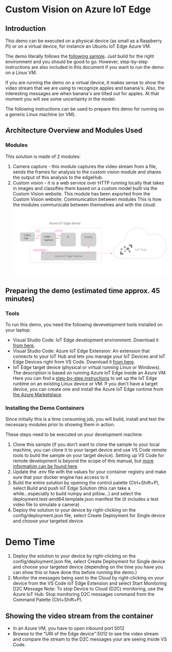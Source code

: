 # Custom Vision on Azure IoT Edge
## Introduction
This demo can be executed on a physical device (as small as a Raspberry Pi) or on a virtual device, for instance an Ubuntu IoT Edge Azure VM.

The demo literally follows the [following sample](https://azure.microsoft.com/en-us/resources/samples/custom-vision-service-iot-edge-raspberry-pi/). Just build for the right environment and you should be good to go. However, step-by-step instructions are also included in this document if you want to run the demo on a Linux VM.

If you are running the demo on a virtual device, it makes sense to show the video stream that we are using to recognize apples and banana's. Also, the interesting messages are when banana's are tilted out for apples. At that moment you will see some uncertainty in the model.

The following instructions can be used to prepare this demo for running on a generic Linux machine (or VM).

## Architecture Overview and Modules Used
### Modules
This solution is made of 2 modules:
1) Camera capture - this module captures the video stream from a file, sends the frames for analysis to the custom vision module and shares the output of this analysis to the edgeHub.
1) Custom vision - it is a web service over HTTP running locally that takes in images and classifies them based on a custom model built via the Custom Vision website. This module has been exported from the Custom Vision website. 
Communication between modules
This is how the modules communicate between themselves and with the cloud:
![ScreenShot](Images/AICustomVisionDemoArchitecture.png)
## Preparing the demo (estimated time approx. 45 minutes)
### Tools
To run this demo, you need the following devevelopment tools installed on your laptop:
- Visual Studio Code: IoT Edge development environment. Download it [from here](https://code.visualstudio.com/).
- Visual Studio Code: Azure IoT Edge Extension: An extension that connects to your IoT Hub and lets you manage your IoT Devices and IoT Edge Devices right from VS Code. Download it [from here](https://marketplace.visualstudio.com/items?itemName=vsciot-vscode.azure-iot-edge).
- IoT Edge target device (physical or virtual running Linux or Windows). The description is based on running Azure IoT Edge inside an Azure VM. Here you can find a [step-by-step instructions](https://docs.microsoft.com/en-us/azure/iot-edge/how-to-install-iot-edge-linux) to set up the IoT Edge runtime on an existing Linux device or VM. If you don't have a target device, you can create one and install the Azure IoT Edge runtime from [the Azure Marketplace](https://docs.microsoft.com/en-us/azure/iot-edge/how-to-install-iot-edge-ubuntuvm).
### Installing the Demo Containers
Since initially this is a time consuming job, you will build, install and test the necessary modules prior to showing them in action.

These steps need to be executed on your development machine:
1) Clone this sample (if you don't want to clone the sample to your local machine, you can clone it to your target device and use VS Code remote tools to build the sample on your target device). Setting up VS Code for remote development is beyond the scope of this manual, but [more information can be found here](https://code.visualstudio.com/docs/remote/remote-overview).
2) Update the .env file with the values for your container registry and make sure that your docker engine has access to it
3) Build the entire solution by opening the control palette (Ctrl+Shift+P), select Build and push IoT Edge Solution (this can take a while...especially to build numpy and pillow...) and select the deployment.test-amd64.template.json manifest file (it includes a test video file to simulate a camera)
1) Deploy the solution to your device by right-clicking on the config/deployment.json file, select Create Deployment for Single device and choose your targeted device

# Demo Time
1) Deploy the solution to your device by right-clicking on the config/deployment.json file, select Create Deployment for Single device and choose your targeted device (depending on the time you have you can show this or have done this before running the demo.)
1) Monitor the messages being sent to the Cloud by right-clicking on your device from the VS Code IoT Edge Extension and select Start Monitoring D2C Message
Note: To stop Device to Cloud (D2C) monitoring, use the Azure IoT Hub: Stop monitoring D2C messages command from the Command Palette (Ctrl+Shift+P).

## Showing the video stream from the container
- In an Azure VM, you have to open inbound port 5012
- Browse to the "URI of the Edge device":5012 to see the video stream and compare the stream to the D2C messages your are seeing inside VS Code.


